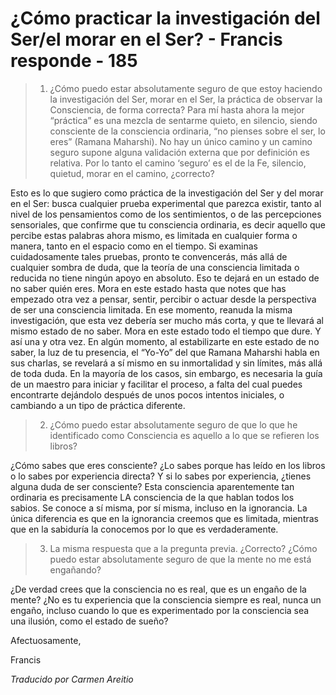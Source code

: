 # ¿Cómo practicar la investigación del Ser/el morar en el Ser? - Francis responde - 185

>1. ¿Cómo puedo estar absolutamente seguro de que estoy haciendo la investigación del Ser, morar en el Ser, la práctica de observar la Consciencia, de forma correcta? Para mí hasta ahora la mejor “práctica” es una mezcla de sentarme quieto, en silencio, siendo consciente de la consciencia ordinaria, “no pienses sobre el ser, lo eres” (Ramana Maharshi). No hay un único camino y un camino seguro supone alguna validación externa que por definición es relativa. Por lo tanto el camino ‘seguro’ es el de la Fe, silencio, quietud, morar en el camino, ¿correcto?

Esto es lo que sugiero como práctica de la investigación del Ser y del morar en el Ser: busca cualquier prueba experimental que parezca existir, tanto al nivel de los pensamientos como de los sentimientos, o de las percepciones sensoriales, que confirme que tu consciencia ordinaria, es decir aquello que percibe estas palabras ahora mismo, es limitada en cualquier forma o manera, tanto en el espacio como en el tiempo. Si examinas cuidadosamente tales pruebas, pronto te convencerás, más allá de cualquier sombra de duda, que la teoría de una consciencia limitada o reducida no tiene ningún apoyo en absoluto. Eso te dejará en un estado de no saber quién eres. Mora en este estado hasta que notes que has empezado otra vez a pensar, sentir, percibir o actuar desde la perspectiva de ser una consciencia limitada. En ese momento, reanuda la misma investigación, que esta vez debería ser mucho más corta, y que te llevará al mismo estado de no saber. Mora en este estado todo el tiempo que dure. Y así una y otra vez. En algún momento, al estabilizarte en este estado de no saber, la luz de tu presencia, el “Yo-Yo” del que Ramana Maharshi habla en sus charlas, se revelará a sí mismo en su inmortalidad y sin límites, más allá de toda duda. En la mayoría de los casos, sin embargo, es necesaria la guía de un maestro para iniciar y facilitar el proceso, a falta del cual puedes encontrarte dejándolo después de unos pocos intentos iniciales, o cambiando a un tipo de práctica diferente.

>2. ¿Cómo puedo estar absolutamente seguro de que lo que he identificado como Consciencia es aquello a lo que se refieren los libros?

¿Cómo sabes que eres consciente? ¿Lo sabes porque has leído en los libros o lo sabes por experiencia directa? Y si lo sabes por experiencia, ¿tienes alguna duda de ser consciente? Esta consciencia aparentemente tan ordinaria es precisamente LA consciencia de la que hablan todos los sabios. Se conoce a sí misma, por sí misma, incluso en la ignorancia. La única diferencia es que en la ignorancia creemos que es limitada, mientras que en la sabiduría la conocemos por lo que es verdaderamente.

>3. La misma respuesta que a la pregunta previa. ¿Correcto? ¿Cómo puedo estar absolutamente seguro de que la mente no me está engañando?

¿De verdad crees que la consciencia no es real, que es un engaño de la mente? ¿No es tu experiencia que la consciencia siempre es real, nunca un engaño, incluso cuando lo que es experimentado por la consciencia sea una ilusión, como el estado de sueño?

Afectuosamente,

Francis

_Traducido por Carmen Areitio_
